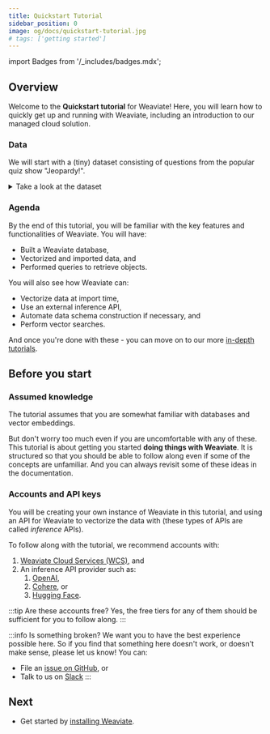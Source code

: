 ```yaml
---
title: Quickstart Tutorial
sidebar_position: 0
image: og/docs/quickstart-tutorial.jpg
# tags: ['getting started']
---
```

import Badges from '/_includes/badges.mdx';

<Badges/>

## Overview

Welcome to the **Quickstart tutorial** for Weaviate! Here, you will learn how to quickly get up and running with Weaviate, including an introduction to our managed cloud solution.

### Data

We will start with a (tiny) dataset consisting of questions from the popular quiz show "Jeopardy!". 

<details>
  <summary>Take a look at the dataset</summary>

|    | Category   | Question                                                                                                          | Answer                  |
|---:|:-----------|:------------------------------------------------------------------------------------------------------------------|:------------------------|
|  0 | SCIENCE    | This organ removes excess glucose from the blood & stores it as glycogen                                          | Liver                   |
|  1 | ANIMALS    | It's the only living mammal in the order Proboseidea                                                              | Elephant                |
|  2 | ANIMALS    | The gavial looks very much like a crocodile except for this bodily feature                                        | the nose or snout       |
|  3 | ANIMALS    | Weighing around a ton, the eland is the largest species of this animal in Africa                                  | Antelope                |
|  4 | ANIMALS    | Heaviest of all poisonous snakes is this North American rattlesnake                                               | the diamondback rattler |
|  5 | SCIENCE    | 2000 news: the Gunnison sage grouse isn't just another northern sage grouse, but a new one of this classification | species                 |
|  6 | SCIENCE    | A metal that is "ductile" can be pulled into this while cold & under pressure                                     | wire                    |
|  7 | SCIENCE    | In 1953 Watson & Crick built a model of the molecular structure of this, the gene-carrying substance              | DNA                     |
|  8 | SCIENCE    | Changes in the tropospheric layer of this are what gives us weather                                               | the atmosphere          |
|  9 | SCIENCE    | In 70-degree air, a plane traveling at about 1,130 feet per second breaks it                                      | Sound barrier           |

</details>

### Agenda

By the end of this tutorial, you will be familiar with the key features and functionalities of Weaviate. You will have:
- Built a Weaviate database,
- Vectorized and imported data, and
- Performed queries to retrieve objects.

You will also see how Weaviate can:
- Vectorize data at import time,
- Use an external inference API,
- Automate data schema construction if necessary, and
- Perform vector searches.

And once you're done with these - you can move on to our more [in-depth tutorials](../tutorials/index.md).

## Before you start 

### Assumed knowledge

The tutorial assumes that you are somewhat familiar with databases and vector embeddings. 

But don't worry too much even if you are uncomfortable with any of these. This tutorial is about getting you started **doing things with Weaviate**. It is structured so that you should be able to follow along even if some of the concepts are unfamiliar. And you can always revisit some of these ideas in the documentation. 

### Accounts and API keys

You will be creating your own instance of Weaviate in this tutorial, and using an API for Weaviate to vectorize the data with (these types of APIs are called *inference* APIs). 

To follow along with the tutorial, we recommend accounts with:
1. [Weaviate Cloud Services (WCS)](https://console.weaviate.io/), and
1. An inference API provider such as:
    1. [OpenAI](https://platform.openai.com/docs/guides/embeddings),
    1. [Cohere](https://docs.cohere.ai/reference/embed), or
    1. [Hugging Face](https://huggingface.co/docs/api-inference/index).

:::tip Are these accounts free?
Yes, the free tiers for any of them should be sufficient for you to follow along. 
:::

:::info Is something broken?
We want you to have the best experience possible here. So if you find that something here doesn't work, or doesn't make sense, please let us know! You can:
- File an [issue on GitHub](https://github.com/weaviate/weaviate-io/issues), or
- Talk to us on [Slack](https://join.slack.com/t/weaviate/shared_invite/zt-goaoifjr-o8FuVz9b1HLzhlUfyfddhw)
:::

## Next

- Get started by [installing Weaviate](./installation.md).
